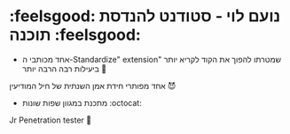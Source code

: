 # :feelsgood: נועם לוי - סטודנט להנדסת תוכנה :feelsgood:
- אחד מכותבי ה-Standardize" extension" שמטרתו להפוך את הקוד לקריא יותר ביעילות רבה הרבה יותר 🤖

אחד מפותרי חידת אמן השנתית של חיל המודיעין :smiling_imp:

- מתכנת במגוון שפות שונות :octocat:


Jr Penetration tester :fishing_pole_and_fish:

